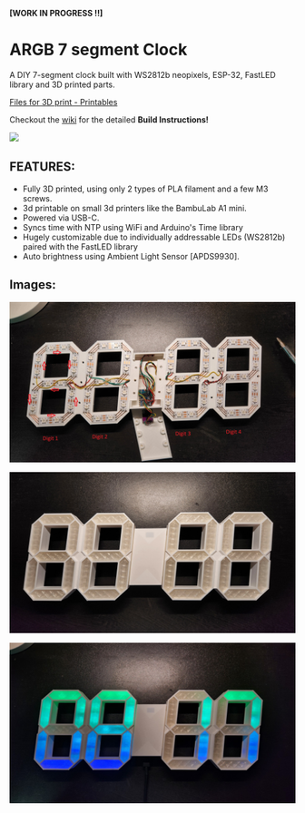 **[WORK IN PROGRESS !!]**

# ARGB 7 segment Clock
A DIY 7-segment clock built with WS2812b neopixels, ESP-32, FastLED library and 3D printed parts.     

[Files for 3D print - Printables](https://www.printables.com/model/937971-7-segment-rgb-led-clock-using-neopixels)       

Checkout the [wiki](https://github.com/G-Paul/ARGB_Clock/wiki) for the detailed **Build Instructions!**


![](https://github.com/G-Paul/ARGB_Clock/blob/main/images/video.gif)

## FEATURES: 
- Fully 3D printed, using only 2 types of PLA filament and a few M3 screws.
- 3d printable on small 3d printers like the BambuLab A1 mini.
- Powered via USB-C. 
- Syncs time with NTP using WiFi and Arduino's Time library
- Hugely customizable due to individually addressable LEDs (WS2812b) paired with the FastLED library
- Auto brightness using Ambient Light Sensor [APDS9930]. 



## Images: 
![](https://github.com/G-Paul/ARGB_Clock/blob/main/images/assembly_image_1.jpg)    


![](https://github.com/G-Paul/ARGB_Clock/blob/main/images/clock_image_1.jpg)


![](https://github.com/G-Paul/ARGB_Clock/blob/main/images/clock_image_2.jpg)

